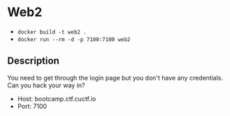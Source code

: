 # Web2

* `docker build -t web2 .`
* `docker run --rm -d -p 7100:7100 web2`

## Description

You need to get through the login page but you don't have any credentials. Can you hack your way in?

* Host: bootcamp.ctf.cuctf.io
* Port: 7100

